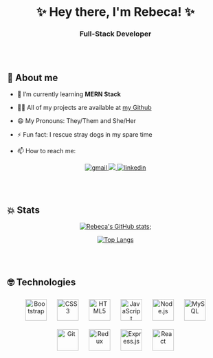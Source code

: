 <h1 align="center">✨ Hey there, I'm Rebeca! ✨</h1>
<h3 align="center"> Full-Stack Developer </h3>

<br></br>
## 👸 About me

- 🌱 I’m currently learning **MERN Stack**

- 👩‍💻 All of my projects are available at [my Github](https://github.com/RebecaASuesta)

- 😄 My Pronouns: They/Them and She/Her

- ⚡ Fun fact: I rescue stray dogs in my spare time

- 📫 How to reach me:

<div align="center">
    <a href = "mailto:rebeca.as1994@gmail.com" target="_blank">
        <img src="https://img.shields.io/badge/Gmail-D14836?style=for-the-badge&logo=gmail&logoColor=white" alt="gmail">
    </a>
    <a href="https://github.com/RebecaASuesta" target="_blank">
        <img src="https://img.shields.io/badge/github-%2324292e.svg?&style=for-the-badge&logo=github&logoColor=white alt=github"/>
    </a>
    <a href="https://www.linkedin.com/in/rebeca-alonso-suesta-a432769b" target="_blank">
        <img src="https://img.shields.io/badge/linkedin-%231E77B5.svg?&style=for-the-badge&logo=linkedin&logoColor=white" alt="linkedin"/>
    </a>
</div>

<br></br>

## 💥 Stats

<div align="center">

[![Rebeca's GitHub stats](https://github-readme-stats.vercel.app/api?username=RebecaASuesta&show_icons=true&theme=radical)](https://github.com/RebecaASuesta/ReadMe);

[![Top Langs](https://github-readme-stats.vercel.app/api/top-langs/?username=RebecaASuesta&layout=compact&show_icons=true&theme=radical)](https://github.com/RebecaASuesta/ReadMe)
</div>

<br></br>

## 🤓 Technologies  

<div align="center">  
<img style="margin: 10px" src="https://profilinator.rishav.dev/skills-assets/bootstrap-plain.svg" alt="Bootstrap" height="50" />  
<img style="margin: 10px" src="https://profilinator.rishav.dev/skills-assets/css3-original-wordmark.svg" alt="CSS3" height="50" />  
<img style="margin: 10px" src="https://profilinator.rishav.dev/skills-assets/html5-original-wordmark.svg" alt="HTML5" height="50" />  
<img style="margin: 10px" src="https://profilinator.rishav.dev/skills-assets/javascript-original.svg" alt="JavaScript" height="50" />  
<img style="margin: 10px" src="https://profilinator.rishav.dev/skills-assets/nodejs-original-wordmark.svg" alt="Node.js" height="50" />  
<img style="margin: 10px" src="https://profilinator.rishav.dev/skills-assets/mysql-original-wordmark.svg" alt="MySQL" height="50" />
<img style="margin: 10px" src="https://profilinator.rishav.dev/skills-assets/git-scm-icon.svg" alt="Git" height="50" />  
<img style="margin: 10px" src="https://profilinator.rishav.dev/skills-assets/redux-original.svg" alt="Redux" height="50" />  
<img style="margin: 10px" src="https://profilinator.rishav.dev/skills-assets/express-original-wordmark.svg" alt="Express.js" height="50" />  
<img style="margin: 10px" src="https://profilinator.rishav.dev/skills-assets/react-original-wordmark.svg" alt="React" height="50" />  
</div>
</div>

</td><td valign="top" width="33%">